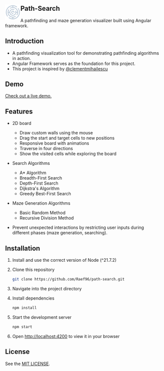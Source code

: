 ## <img src="https://github.com/Raef96/path-search/blob/main/public/images/favicon.ico" alt="Logo" width="50" height="50" align="left"> Path-Search

A pathfinding and maze generation visualizer built using Angular framework.</p>

## Introduction

- A pathfinding visualization tool for demonstrating pathfinding algorithms in action.
- Angular Framework serves as the foundation for this project.
- This project is inspired by [@clementmihailescu](https://github.com/clementmihailescu)

## Demo

[Check out a live demo.](https://raef96.github.io/path-search/)

## Features

- 2D board

  - Draw custom walls using the mouse
  - Drag the start and target cells to new positions
  - Responsive board with animations
  - Traverse in four directions
  - Show the visited cells while exploring the board

- Search Algorithms

  - A\* Algorithm 
  - Breadth-First Search
  - Depth-First Search
  - Dijkstra\'s Algorithm
  - Greedy Best-First Search

- Maze Generation Algorithms

  - Basic Random Method
  - Recursive Division Method

- Prevent unexpected interactions by restricting user inputs during different phases (maze generation, searching).


## Installation

1. Install and use the correct version of Node (^21.7.2)

2. Clone this repository

   ```sh
   git clone https://github.com/Raef96/path-search.git
   ```

3. Navigate into the project directory

4. Install dependencies

   ```sh
   npm install
   ```

5. Start the development server

   ```sh
   npm start
   ```

6. Open [http://localhost:4200](http://localhost:4200) to view it in your browser

## License

See the [MIT LICENSE](LICENSE).
